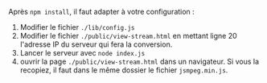 Après `npm install`, il faut adapter à votre configuration :

1. Modifier le fichier `./lib/config.js`
2. Modifier le fichier `./public/view-stream.html` en mettant ligne 20 l'adresse IP du serveur qui fera la conversion.
3. Lancer le serveur avec `node index.js`
4. ouvrir la page `./public/view-stream.html` dans un navigateur. Si vous la recopiez, il faut dans le même dossier le fichier `jsmpeg.min.js`.

